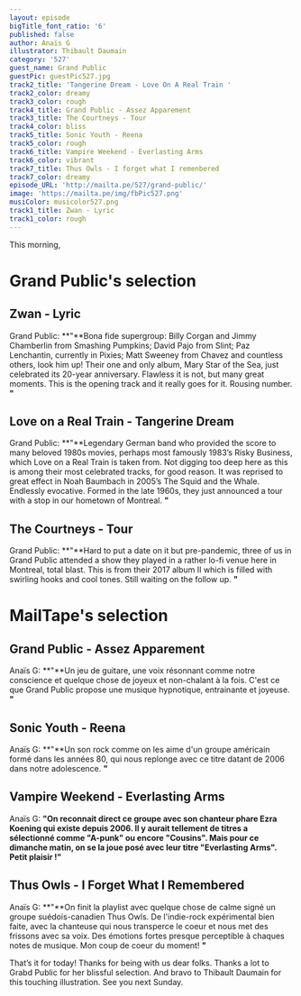 ```yaml
---
layout: episode
bigTitle_font_ratio: '6'
published: false
author: Anaïs G
illustrator: Thibault Daumain
category: '527'
guest_name: Grand Public
guestPic: guestPic527.jpg
track2_title: 'Tangerine Dream - Love On A Real Train '
track2_color: dreamy
track3_color: rough
track4_title: Grand Public - Assez Apparement
track3_title: The Courtneys - Tour
track4_color: bliss
track5_title: Sonic Youth - Reena
track5_color: rough
track6_title: Vampire Weekend - Everlasting Arms
track6_color: vibrant
track7_title: Thus Owls - I forget what I remenbered
track7_color: dreamy
episode_URL: 'http://mailta.pe/527/grand-public/'
image: 'https://mailta.pe/img/fbPic527.png'
musiColor: musicolor527.png
track1_title: Zwan - Lyric
track1_color: rough
---
```

<p id="introduction">
	This morning, 
</p>

# Grand Public's selection

## Zwan - Lyric

Grand Public: **"**Bona fide supergroup: Billy Corgan and Jimmy Chamberlin from Smashing Pumpkins; David Pajo from Slint; Paz Lenchantin, currently in Pixies; Matt Sweeney from Chavez and countless others, look him up! Their one and only album, Mary Star of the Sea, just celebrated its 20-year anniversary. Flawless it is not, but many great moments. This is the opening track and it really goes for it. Rousing number. **"**

## Love on a Real Train - Tangerine Dream

Grand Public: **"**Legendary German band who provided the score to many beloved 1980s movies, perhaps most famously 1983’s Risky Business, which Love on a Real Train is taken from. Not digging too deep here as this is among their most celebrated tracks, for good reason. It was reprised to great effect in Noah Baumbach in 2005’s The Squid and the Whale. Endlessly evocative. Formed in the late 1960s, they just announced a tour with a stop in our hometown of Montreal. **"**

## The Courtneys -  Tour

Grand Public: **"**Hard to put a date on it but pre-pandemic, three of us in Grand Public attended a show they played in a rather lo-fi venue here in Montreal, total blast. This is from their 2017 album II which is filled with swirling hooks and cool tones. Still waiting on the follow up. **"**


# MailTape's selection

## Grand Public - Assez Apparement

Anaïs G: **"**Un jeu de guitare, une voix résonnant comme notre conscience et quelque chose de joyeux et non-chalant à la fois. C'est ce que Grand Public propose une musique hypnotique, entrainante et joyeuse. **"**

## Sonic Youth - Reena

Anaïs G: **"**Un son rock comme on les aime d'un groupe américain formé dans les années 80, qui nous replonge avec ce titre datant de 2006 dans notre adolescence. **"**

## Vampire Weekend - Everlasting Arms

Anaïs G: **"**On reconnait direct ce groupe avec son chanteur phare Ezra Koening qui existe depuis 2006. Il y aurait tellement de titres a sélectionné comme "A-punk" ou encore "Cousins". Mais pour ce dimanche matin, on se la joue posé avec leur titre "Everlasting Arms". Petit plaisir !**"**


## Thus Owls - I Forget What I Remembered

Anaïs G: **"**On finit la playlist avec quelque chose de calme signé un groupe suédois-canadien Thus Owls. De l'indie-rock expérimental bien faite, avec la chanteuse qui nous transperce le coeur et nous met des frissons avec sa voix. Des émotions fortes presque perceptible à chaques notes de musique. Mon coup de coeur du moment! **"**

<p id="outroduction">That’s it for today! Thanks for being with us dear folks. Thanks a lot to Grabd Public for her blissful selection. And bravo to Thibault Daumain for this touching illustration. See you next Sunday.</p>